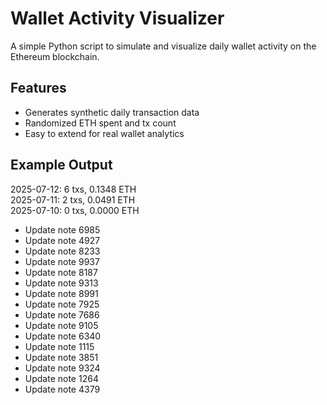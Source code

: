 # Wallet Activity Visualizer

A simple Python script to simulate and visualize daily wallet activity on the Ethereum blockchain.

## Features

- Generates synthetic daily transaction data
- Randomized ETH spent and tx count
- Easy to extend for real wallet analytics

## Example Output


2025-07-12: 6 txs, 0.1348 ETH  
2025-07-11: 2 txs, 0.0491 ETH  
2025-07-10: 0 txs, 0.0000 ETH

- Update note 6985
- Update note 4927
- Update note 8233
- Update note 9937
- Update note 8187
- Update note 9313
- Update note 8991
- Update note 7925
- Update note 7686
- Update note 9105
- Update note 6340
- Update note 1115
- Update note 3851
- Update note 9324
- Update note 1264
- Update note 4379
